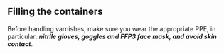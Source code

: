 ## Filling the containers

Before handling varnishes, make sure you wear the appropriate PPE, in particular: ***nitrile gloves, goggles and FFP3 face mask, and avoid skin contact***.